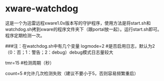 # xware-watchdog
这是一个为迅雷远程xware1.0x版本写的守护程序，使用方法是将start.sh和watchdog.sh拷到xware的程序文件夹下（跟portal放一起）。运行start.sh即可。程序定期检测一次。

###注：在watchdog.sh中有几个变量
logmode=2 #是否启用日志，默认为2（0：否；1：警告；2：debug）debug模式日志量较大

tmr=15 #检测周期（秒）

count=5 #允许几次检测失败（建议不要小于5，否则容易频繁重启）
